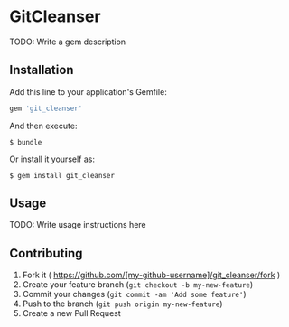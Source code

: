 # GitCleanser

TODO: Write a gem description

## Installation

Add this line to your application's Gemfile:

```ruby
gem 'git_cleanser'
```

And then execute:

    $ bundle

Or install it yourself as:

    $ gem install git_cleanser

## Usage

TODO: Write usage instructions here

## Contributing

1. Fork it ( https://github.com/[my-github-username]/git_cleanser/fork )
2. Create your feature branch (`git checkout -b my-new-feature`)
3. Commit your changes (`git commit -am 'Add some feature'`)
4. Push to the branch (`git push origin my-new-feature`)
5. Create a new Pull Request
